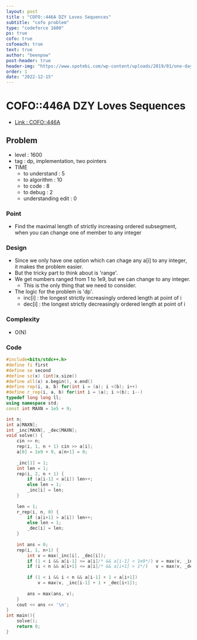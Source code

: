 ```yaml
---
layout: post
title : "COFO::446A DZY Loves Sequences"
subtitle: "cofo problem"
type: "codeforce 1600"
ps: true
cofo: true
cofoeach: true
text: true
author: "beenpow"
post-header: true
header-img: "https://www.spotebi.com/wp-content/uploads/2019/01/one-day-day-one-workout-motivation-spotebi.jpg"
order: 1
date: "2022-12-15"
---
```

# COFO::446A DZY Loves Sequences
- [Link : COFO::446A](https://codeforces.com/problemset/problem/446/A)


## Problem 

- level : 1600
- tag : dp, implementation, two pointers
- TIME
  - to understand    : 5
  - to algorithm     : 10
  - to code          : 8
  - to debug         : 2
  - understanding edit : 0 

### Point
- Find the maximal length of strictly increasing ordered subsegment, when you can change one of member to any integer

### Design
- Since we only have one option which can chage any a[i] to any integer, it makes the problem easier.
- But the tricky part to think about is 'range'.
- We get numbers ranged from 1 to 1e9, but we can change to any integer.
  - This is the only thing that we need to consider.
- The logic for the problem is 'dp'.
  - inc[i] : the longest strictly increasingly ordered length at point of i
  - dec[i] : the longest strictly decreasingly ordered length at point of i

### Complexity
- O(N)

### Code

```cpp
#include<bits/stdc++.h>
#define fi first
#define se second
#define sz(x) (int)x.size()
#define all(x) x.begin(), x.end()
#define rep(i, a, b) for(int i = (a); i <(b); i++)
#define r_rep(i, a, b) for(int i = (a); i >(b); i--)
typedef long long ll;
using namespace std;
const int MAXN = 1e5 + 9;

int n;
int a[MAXN];
int _inc[MAXN], _dec[MAXN];
void solve() {
    cin >> n;
    rep(i, 1, n + 1) cin >> a[i];
    a[0] = 1e9 + 9, a[n+1] = 0;
    
    _inc[1] = 1;
    int len = 1;
    rep(i, 2, n + 1) {
        if (a[i-1] < a[i]) len++;
        else len = 1;
        _inc[i] = len;
    }
    
    len = 1;
    r_rep(i, n, 0) {
        if (a[i+1] > a[i]) len++;
        else len = 1;
        _dec[i] = len;
    }
    
    int ans = 0;
    rep(i, 1, n+1) {
        int v = max(_inc[i], _dec[i]);
        if (1 < i && a[i-1] >= a[i]/* && a[i-1] < 1e9*/) v = max(v, _inc[i-1] + 1);
        if (i < n && a[i+1] <= a[i]/* && a[i+1] > 1*/)   v = max(v, _dec[i+1] + 1);
        
        if (1 < i && i < n && a[i-1] + 1 < a[i+1])
            v = max(v, _inc[i-1] + 1 + _dec[i+1]);
        
        ans = max(ans, v);
    }
    cout << ans << '\n';
}
int main(){
    solve();
    return 0;
}
```
